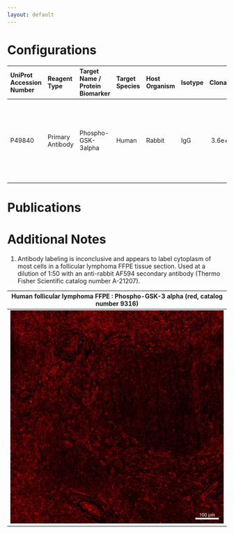```yaml
---
layout: default
---
```


# Configurations

| UniProt Accession Number   | Reagent Type     | Target Name / Protein Biomarker   | Target Species   | Host Organism   | Isotype   |   Clonality | Vendor                    |   Catalog Number | Conjugate    | RRID      | Availability   | Method                 | Tissue Preservation   | Target Tissue   | Tissue State        | Detergent         | Antigen Retrieval Conditions                                                               | Dye Inactivation Conditions   | Recommend   | Agree                                                        | Disagree   | Contributor                                                  | Notes       |
|:---------------------------|:-----------------|:----------------------------------|:-----------------|:----------------|:----------|------------:|:--------------------------|-----------------:|:-------------|:----------|:---------------|:-----------------------|:----------------------|:----------------|:--------------------|:------------------|:-------------------------------------------------------------------------------------------|:------------------------------|:------------|:-------------------------------------------------------------|:-----------|:-------------------------------------------------------------|:------------|
| P49840                     | Primary Antibody | Phospho-GSK-3alpha                | Human            | Rabbit          | IgG       |     3.6e+10 | Cell Signaling Technology |             9316 | Unconjugated | AB_659836 | Stock          | Multiplexed 2D Imaging | FFPE                  | Lymph Node      | Follicular Lymphoma | 0.3% Triton-X-100 | pH 6 for 30 minutes ER1 (AR9961) and pH 9 for 30 minutes ER2 (AR9640) using the Leica Bond | NA                            | No          | [0000-0003-4379-8967](https://orcid.org/0000-0003-4379-8967) | NA         | [0000-0003-4379-8967](https://orcid.org/0000-0003-4379-8967) | [1](#notes) |

# Publications



# Additional Notes

<a name="notes"></a>
1. Antibody labeling is inconclusive and appears to label cytoplasm of most cells in a follicular lymphoma FFPE tissue section. Used at a dilution of 1:50 with an anti-rabbit AF594 secondary antibody (Thermo Fisher Scientific catalog number A-21207).

| Human follicular lymphoma FFPE : Phospho-GSK-3 alpha (red, catalog number 9316) |
|:-------:|
| ![](FL_FFPE_pGSK_9316.jpg) |
